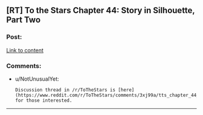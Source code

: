 ## [RT] To the Stars Chapter 44: Story in Silhouette, Part Two

### Post:

[Link to content](https://www.fanfiction.net/s/7406866/44/To-the-Stars)

### Comments:

- u/NotUnusualYet:
  ```
  Discussion thread in /r/ToTheStars is [here](https://www.reddit.com/r/ToTheStars/comments/3xj99a/tts_chapter_44_interlude_25_story_in_silhouette/) for those interested.
  ```

---


